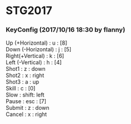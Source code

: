 # STG2017  

### KeyConfig (2017/10/16 18:30 by flanny)  
Up   (+Horizontal) : u    : [8]  
Down (-Horizontal) : j    : [5]  
Right(+Vertical)   : k    : [6]  
Left (-Vertical)   : h    : [4]  
Shot1              : z    : down  
Shot2              : x    : right  
Shot3              : a    : up  
Skill              : c    : [0]  
Slow               : shift: left  
Pause              : esc  : [7]  
Submit             : z    : down  
Cancel             : x    : right  